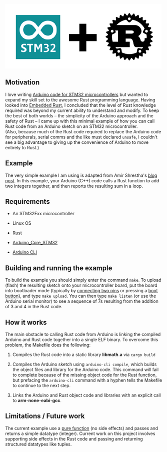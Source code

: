 <img src="logo.png" width=500>

## Motivation

I love writing [Arduino code for STM32
microcontrollers](https://github.com/stm32duino) but wanted to expand my skill
set to the awesome Rust programming language.  Having looked into [Embedded
Rust](https://docs.rust-embedded.org/book/), I concluded that the  level of
Rust knowledge required was beyond my current ability to understand and modify.
To keep the best of both worlds &ndash; the simplicity of the Arduino approach
and the safety of Rust &ndash; I came up with this minimal example of how you
can call Rust code from an Arduino sketch on an STM32 microcontroller.  
(Also, because much of the Rust code required to replace the Arduino code for peripherals,
serial comms and the like must declared ```unsafe```,  I couldn't see a big advantage
to giving up the convenience of Arduino to move entirely to Rust.)

## Example 

The very simple example I am using is adapted from Amir Shrestha's
[blog post](https://amirkoblog.wordpress.com/2018/07/05/calling-rust-code-from-c-c/).
In this example, your Arduino (C++) code calls a Rust function to add two integers
together, and then reports the resulting sum in a loop.

## Requirements

* An STM32Fxx microcontroller

* Linux OS

* [Rust](https://www.rust-lang.org/tools/install)

* [Arduino\_Core\_STM32](https://github.com/stm32duino/Arduino_Core_STM32)

* [Arduino CLI](https://arduino.github.io/arduino-cli/0.31/installation/)

## Building and running the example

To build the example you should simply enter the command ```make```.  To
upload (flash) the resulting sketch onto your microcontroller board, put the
board into bootloader mode (typically by
[connecting two pins](https://cdn-learn.adafruit.com/assets/assets/000/083/645/medium800/feather_boards_image.png?1572999908)
or pressing a 
[boot button](https://cdn-shop.adafruit.com/970x728/4877-00.jpg)),
and type ```make upload```.  You can then type ```make listen``` (or use the
Arduino serial monitor) to see a sequence of 7s resulting from the addition of 3 and 4 in the Rust code.

## How it works

The main obstacle to calling Rust code from Arduino is linking the compiled
Arduino and Rust code together into a single ELF binary.  To overcome this
problem, the Makefile does the following:

1. Compiles the Rust code into a static library <b>libmath.a</b> via ```cargo build```

2. Compiles the Arduino sketch using ```arduino-cli compile```, which builds the
object files and library for the Arduino code.  This command will fail to complete because
of the missing object code for the Rust function, but prefacing the ```arduino-cli```
command with a hyphen tells the Makefile to continue to the next step.

3. Links the Arduino and Rust object code and libraries with an explicit call to
<b>arm-none-eabi-gcc</b>.

## Limitations / Future work

The current example use a [pure function](https://en.wikipedia.org/wiki/Pure_function) (no side effects)  and
passes and returns a simple datatype (integer).  Current work on this project involves supporting side effects
in the Rust code and passing and returning structured datatypes like tuples.
